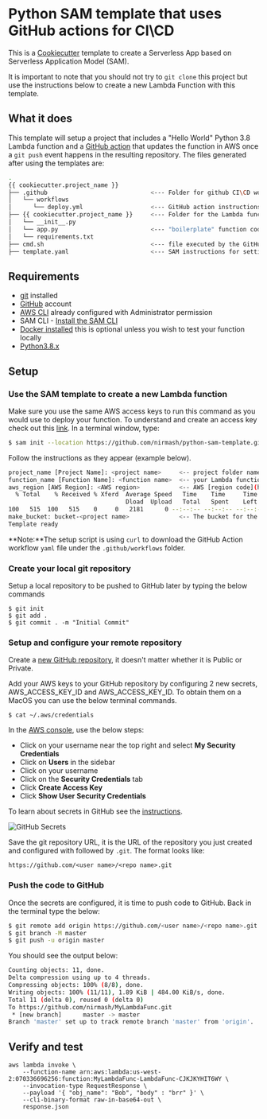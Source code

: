 # Python SAM template that uses GitHub actions for CI\CD

This is a [Cookiecutter](https://github.com/audreyr/cookiecutter) template to create a Serverless App based on Serverless Application Model (SAM).

It is important to note that you should not try to `git clone` this project but use the instructions below to create a new Lambda Function with this template. 

## What it does

This template will setup a project that includes a "Hello World" Python 3.8 Lambda function and a [GitHub action](https://github.com/features/actions) that updates the function in AWS once a `git push` event happens in the resulting repository. The files generated after using the templates are:

```bash
.
{{ cookiecutter.project_name }}
├── .github                             <--- Folder for github CI\CD workflow
│   └── workflows
│      └── deploy.yml                   <--- GitHub action instructions that runs upon a push to the master branch
├── {{ cookiecutter.project_name }}     <--- Folder for the Lambda function code
│   └── __init__.py
│   └── app.py                          <--- "boilerplate" function code
│   └── requirements.txt                
├── cmd.sh                              <--- file executed by the GitHub Action workflow when a push to master happens
├── template.yaml                       <--- SAM instructions for setting up and updating the function    
```

## Requirements
* [git](https://git-scm.com/downloads) installed
* [GitHub](https://github.com) account
* [AWS CLI](https://docs.aws.amazon.com/cli/latest/userguide/install-cliv2.html) already configured with Administrator permission 
* SAM CLI - [Install the SAM CLI](https://docs.aws.amazon.com/serverless-application-model/latest/developerguide/serverless-sam-cli-install.html)
* [Docker installed](https://www.docker.com/community-edition) this is optional unless you wish to test your function locally
* [Python3.8.x](https://www.python.org/downloads/)

## Setup 
### Use the SAM template to create a new Lambda function
Make sure you use the same AWS access keys to run this command as you would use to deploy your function. To understand and create an access key check out this [link](https://aws.amazon.com/premiumsupport/knowledge-center/create-access-key/).
In a terminal window, type:
```bash
$ sam init --location https://github.com/nirmash/python-sam-template.git
```
Follow the instructions as they appear (example below).
```bash
project_name [Project Name]: <project name>     <-- project folder name of your project and the CloudFormation stack in AWS
function_name [Function Name]: <function name>  <-- your Lambda function name 
aws_region [AWS Region]: <AWS region>           <-- AWS [region code](https://docs.aws.amazon.com/general/latest/gr/rande.html#regional-endpoints) for your function 
  % Total    % Received % Xferd  Average Speed   Time    Time     Time  Current
                                 Dload  Upload   Total   Spent    Left  Speed
100   515  100   515    0     0   2181      0 --:--:-- --:--:-- --:--:--  2182
make_bucket: bucket-<project name>              <-- The bucket for the function code
Template ready
```
**Note:**The setup script is using `curl` to download the GitHub Action workflow `yaml` file under the `.github/workflows` folder.

### Create your local git repository
Setup a local repository to be pushed to GitHub later by typing the below commands
```shell
$ git init
$ git add .
$ git commit . -m "Initial Commit"
```
### Setup and configure your remote repository
Create a [new GitHub repository](https://docs.github.com/en/enterprise/2.15/user/articles/create-a-repo), it doesn't matter whether it is Public or Private.

Add your AWS keys to your GitHub repository by configuring 2 new secrets, AWS_ACCESS_KEY_ID and AWS_ACCESS_KEY_ID. To obtain them on a MacOS you can use the below terminal commands.
```shell
$ cat ~/.aws/credentials
```
In the [AWS console](http://console.aws.amazon.com), use the below steps: 
* Click on your username near the top right and select **My Security Credentials**
* Click on **Users** in the sidebar
* Click on your username
* Click on the **Security Credentials** tab
* Click **Create Access Key**
* Click **Show User Security Credentials**

To learn about secrets in GitHub see the [instructions](https://docs.github.com/en/actions/configuring-and-managing-workflows/creating-and-storing-encrypted-secrets#creating-encrypted-secrets-for-a-repository).

![GitHub Secrets](https://raw.githubusercontent.com/nirmash/python-sam-template/master/github-secrets.jpg)

Save the git repository URL, it is the URL of the repository you just created and configured with followed by `.git`. The format looks like: 
```shell
https://github.com/<user name>/<repo name>.git
```

### Push the code to GitHub
Once the secrets are configured, it is time to push code to GitHub. Back in the terminal type the below: 
```bash
$ git remote add origin https://github.com/<user name>/<repo name>.git
$ git branch -M master
$ git push -u origin master
```
You should see the output below: 
```bash
Counting objects: 11, done.
Delta compression using up to 4 threads.
Compressing objects: 100% (8/8), done.
Writing objects: 100% (11/11), 1.89 KiB | 484.00 KiB/s, done.
Total 11 (delta 0), reused 0 (delta 0)
To https://github.com/nirmash/MyLambdaFunc.git
 * [new branch]      master -> master
Branch 'master' set up to track remote branch 'master' from 'origin'.
```

## Verify and test
```shell
aws lambda invoke \
    --function-name arn:aws:lambda:us-west-2:070336696256:function:MyLambdaFunc-LambdaFunc-CJKJKYHIT6WY \
    --invocation-type RequestResponse \
    --payload '{ "obj_name": "Bob", "body" : "brr" }' \
    --cli-binary-format raw-in-base64-out \
    response.json
```
